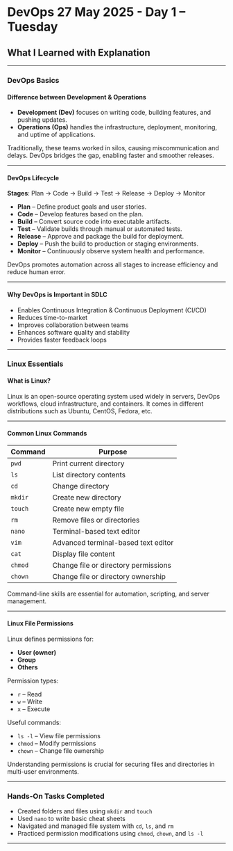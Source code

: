 # DevOps 27 May 2025 - Day 1  – Tuesday 

## What I Learned with Explanation

---

### DevOps Basics

#### Difference between Development & Operations

- **Development (Dev)** focuses on writing code, building features, and pushing updates.
- **Operations (Ops)** handles the infrastructure, deployment, monitoring, and uptime of applications.

Traditionally, these teams worked in silos, causing miscommunication and delays. DevOps bridges the gap, enabling faster and smoother releases.

---

#### DevOps Lifecycle

**Stages**: Plan → Code → Build → Test → Release → Deploy → Monitor

- **Plan** – Define product goals and user stories.
- **Code** – Develop features based on the plan.
- **Build** – Convert source code into executable artifacts.
- **Test** – Validate builds through manual or automated tests.
- **Release** – Approve and package the build for deployment.
- **Deploy** – Push the build to production or staging environments.
- **Monitor** – Continuously observe system health and performance.

DevOps promotes automation across all stages to increase efficiency and reduce human error.

---

#### Why DevOps is Important in SDLC

- Enables Continuous Integration & Continuous Deployment (CI/CD)
- Reduces time-to-market
- Improves collaboration between teams
- Enhances software quality and stability
- Provides faster feedback loops

---

### Linux Essentials

#### What is Linux?

Linux is an open-source operating system used widely in servers, DevOps workflows, cloud infrastructure, and containers. It comes in different distributions such as Ubuntu, CentOS, Fedora, etc.

---

#### Common Linux Commands

| Command   | Purpose                                |
|-----------|----------------------------------------|
| `pwd`     | Print current directory                |
| `ls`      | List directory contents                |
| `cd`      | Change directory                       |
| `mkdir`   | Create new directory                   |
| `touch`   | Create new empty file                  |
| `rm`      | Remove files or directories            |
| `nano`    | Terminal-based text editor             |
| `vim`     | Advanced terminal-based text editor    |
| `cat`     | Display file content                   |
| `chmod`   | Change file or directory permissions   |
| `chown`   | Change file or directory ownership     |

Command-line skills are essential for automation, scripting, and server management.

---

#### Linux File Permissions

Linux defines permissions for:
- **User (owner)**
- **Group**
- **Others**

Permission types:
- `r` – Read
- `w` – Write
- `x` – Execute

Useful commands:
- `ls -l` – View file permissions
- `chmod` – Modify permissions
- `chown` – Change file ownership

Understanding permissions is crucial for securing files and directories in multi-user environments.

---

### Hands-On Tasks Completed

- Created folders and files using `mkdir` and `touch`
- Used `nano` to write basic cheat sheets
- Navigated and managed file system with `cd`, `ls`, and `rm`
- Practiced permission modifications using `chmod`, `chown`, and `ls -l`

---



